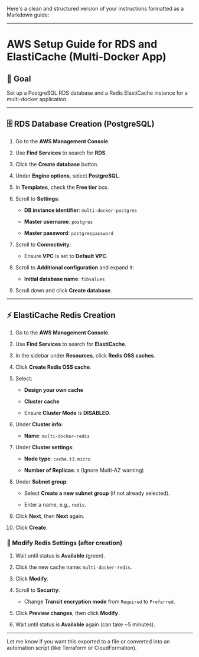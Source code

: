 Here's a clean and structured version of your instructions formatted as a Markdown guide:

---

# AWS Setup Guide for RDS and ElastiCache (Multi-Docker App)

## 🎯 Goal

Set up a PostgreSQL RDS database and a Redis ElastiCache instance for a multi-docker application.

---

## 🗄️ RDS Database Creation (PostgreSQL)

1. Go to the **AWS Management Console**.
    
2. Use **Find Services** to search for **RDS**.
    
3. Click the **Create database** button.
    
4. Under **Engine options**, select **PostgreSQL**.
    
5. In **Templates**, check the **Free tier** box.
    
6. Scroll to **Settings**:
    
    - **DB instance identifier**: `multi-docker-postgres`
        
    - **Master username**: `postgres`
        
    - **Master password**: `postgrespassword`
        
7. Scroll to **Connectivity**:
    
    - Ensure **VPC** is set to **Default VPC**.
        
8. Scroll to **Additional configuration** and expand it:
    
    - **Initial database name**: `fibvalues`
        
9. Scroll down and click **Create database**.
    

---

## ⚡ ElastiCache Redis Creation

1. Go to the **AWS Management Console**.
    
2. Use **Find Services** to search for **ElastiCache**.
    
3. In the sidebar under **Resources**, click **Redis OSS caches**.
    
4. Click **Create Redis OSS cache**.
    
5. Select:
    
    - **Design your own cache**
        
    - **Cluster cache**
        
    - Ensure **Cluster Mode** is **DISABLED**.
        
6. Under **Cluster info**:
    
    - **Name**: `multi-docker-redis`
        
7. Under **Cluster settings**:
    
    - **Node type**: `cache.t3.micro`
        
    - **Number of Replicas**: `0` (Ignore Multi-AZ warning)
        
8. Under **Subnet group**:
    
    - Select **Create a new subnet group** (if not already selected).
        
    - Enter a name, e.g., `redis`.
        
9. Click **Next**, then **Next** again.
    
10. Click **Create**.
    

### 🔄 Modify Redis Settings (after creation)

1. Wait until status is **Available** (green).
    
2. Click the new cache name: `multi-docker-redis`.
    
3. Click **Modify**.
    
4. Scroll to **Security**:
    
    - Change **Transit encryption mode** from `Required` to `Preferred`.
        
5. Click **Preview changes**, then click **Modify**.
    
6. Wait until status is **Available** again (can take ~5 minutes).
    

---

Let me know if you want this exported to a file or converted into an automation script (like Terraform or CloudFormation).